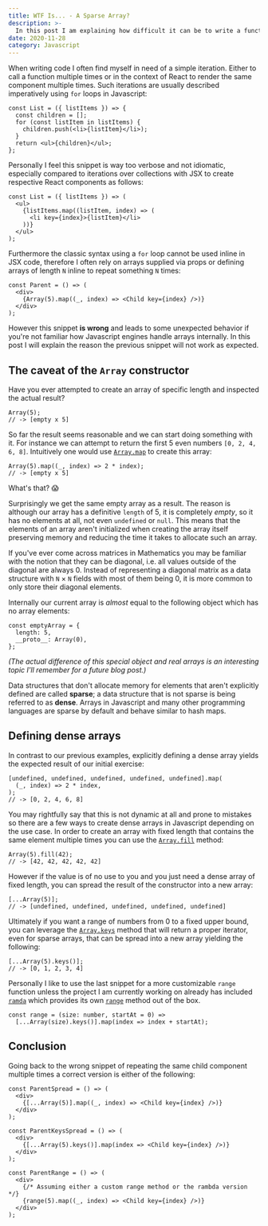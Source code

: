 ```yaml
---
title: WTF Is... - A Sparse Array?
description: >-
  In this post I am explaining how difficult it can be to write a functional iteration using inline arrays in Javascript and which bugs may occur.
date: 2020-11-28
category: Javascript
---
```


When writing code I often find myself in need of a simple iteration.
Either to call a function multiple times or in the context of React to render the same component multiple times.
Such iterations are usually described imperatively using `for` loops in Javascript:

```tsx
const List = ({ listItems }) => {
  const children = [];
  for (const listItem in listItems) {
    children.push(<li>{listItem}</li>);
  }
  return <ul>{children}</ul>;
};
```

Personally I feel this snippet is way too verbose and not idiomatic, especially compared to iterations over collections with JSX to create respective React components as follows:

```tsx
const List = ({ listItems }) => (
  <ul>
    {listItems.map((listItem, index) => (
      <li key={index}>{listItem}</li>
    ))}
  </ul>
);
```

Furthermore the classic syntax using a `for` loop cannot be used inline in JSX code, therefore I often rely on arrays supplied via props or defining arrays of length `N` inline to repeat something `N` times:

```tsx
const Parent = () => (
  <div>
    {Array(5).map((_, index) => <Child key={index} />)}
  </div>
);
```

However this snippet **is wrong** and leads to some unexpected behavior if you're not familiar how Javascript engines handle arrays internally.
In this post I will explain the reason the previous snippet will not work as expected.

## The caveat of the `Array` constructor

Have you ever attempted to create an array of specific length and inspected the actual result?

```tsx
Array(5);
// -> [empty x 5]
```

So far the result seems reasonable and we can start doing something with it.
For instance we can attempt to return the first 5 even numbers `[0, 2, 4, 6, 8]`.
Intuitively one would use [`Array.map`](https://developer.mozilla.org/en-US/docs/Web/JavaScript/Reference/Global_Objects/Array/map) to create this array:

```tsx
Array(5).map((_, index) => 2 * index);
// -> [empty x 5]
```

What's that? 😱

Surprisingly we get the same empty array as a result.
The reason is although our array has a definitive `length` of 5, it is completely *empty*, so it has no elements at all, not even `undefined` or `null`.
This means that the elements of an array aren't initialized when creating the array itself preserving memory and reducing the time it takes to allocate such an array.

If you've ever come across matrices in Mathematics you may be familiar with the notion that they can be diagonal, i.e. all values outside of the diagonal are always 0.
Instead of representing a diagonal matrix as a data structure with `N` &times; `N` fields with most of them being 0, it is more common to only store their diagonal elements.

Internally our current array is *almost* equal to the following object which has no array elements:

```tsx
const emptyArray = {
  length: 5,
  __proto__: Array(0),
};
```

*(The actual difference of this special object and real arrays is an interesting topic I'll remember for a future blog post.)*

Data structures that don't allocate memory for elements that aren't explicitly defined are called **sparse**; a data structure that is not sparse is being referred to as **dense**.
Arrays in Javascript and many other programming languages are sparse by default and behave similar to hash maps.

## Defining dense arrays

In contrast to our previous examples, explicitly defining a dense array yields the expected result of our initial exercise:

```tsx
[undefined, undefined, undefined, undefined, undefined].map(
  (_, index) => 2 * index,
);
// -> [0, 2, 4, 6, 8]
```

You may rightfully say that this is not dynamic at all and prone to mistakes so there are a few ways to create dense arrays in Javascript depending on the use case.
In order to create an array with fixed length that contains the same element multiple times you can use the [`Array.fill`](https://developer.mozilla.org/en-US/docs/Web/JavaScript/Reference/Global_Objects/Array/fill) method:

```tsx
Array(5).fill(42);
// -> [42, 42, 42, 42, 42]
```

However if the value is of no use to you and you just need a dense array of fixed length, you can spread the result of the constructor into a new array:

```tsx
[...Array(5)];
// -> [undefined, undefined, undefined, undefined, undefined]
```

Ultimately if you want a range of numbers from 0 to a fixed upper bound, you can leverage the [`Array.keys`](https://developer.mozilla.org/en-US/docs/Web/JavaScript/Reference/Global_Objects/Array/keys) method that will return a proper iterator, even for sparse arrays, that can be spread into a new array yielding the following:

```tsx
[...Array(5).keys()];
// -> [0, 1, 2, 3, 4]
```

Personally I like to use the last snippet for a more customizable `range` function unless the project I am currently working on already has included [`ramda`](https://ramdajs.com/) which provides its own [`range`](https://ramdajs.com/docs/#range) method out of the box.

```tsx
const range = (size: number, startAt = 0) =>
  [...Array(size).keys()].map(index => index + startAt);
```

## Conclusion

Going back to the wrong snippet of repeating the same child component multiple times a correct version is either of the following:

```tsx
const ParentSpread = () => (
  <div>
    {[...Array(5)].map((_, index) => <Child key={index} />)}
  </div>
);

const ParentKeysSpread = () => (
  <div>
    {[...Array(5).keys()].map(index => <Child key={index} />)}
  </div>
);

const ParentRange = () => (
  <div>
    {/* Assuming either a custom range method or the rambda version */}
    {range(5).map((_, index) => <Child key={index} />)}
  </div>
);
```
